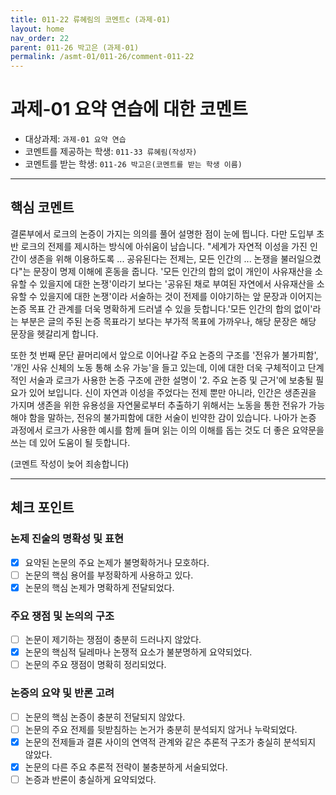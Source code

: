 ```yaml
---
title: 011-22 류혜림의 코멘트c (과제-01) 
layout: home
nav_order: 22
parent: 011-26 박고은 (과제-01)
permalink: /asmt-01/011-26/comment-011-22
---
```


# 과제-01 요약 연습에 대한 코멘트

- 대상과제: `과제-01 요약 연습`
- 코멘트를 제공하는 학생: `011-33 류혜림(작성자)` 
- 코멘트를 받는 학생: `011-26 박고은(코멘트를 받는 학생 이름)` 

---

## 핵심 코멘트

결론부에서 로크의 논증이 가지는 의의를 풀어 설명한 점이 눈에 띕니다. 다만 도입부 초반 로크의 전제를 제시하는 방식에 아쉬움이 남습니다. "세계가 자연적 이성을 가진 인간이 생존을 위해 이용하도록 ... 공유된다는 전제는, 모든 인간의 ... 논쟁을 불러일으켰다"는 문장이 명제 이해에 혼동을 줍니다. '모든 인간의 합의 없이 개인이 사유재산을 소유할 수 있을지에 대한 논쟁'이라기 보다는 '공유된 채로 부여된 자연에서 사유재산을 소유할 수 있을지에 대한 논쟁'이라 서술하는 것이 전제를 이야기하는 앞 문장과 이어지는 논증 목표 간 관계를 더욱 명확하게 드러낼 수 있을 듯합니다.'모든 인간의 합의 없이'라는 부분은 글의 주된 논증 목표라기 보다는 부가적 목표에 가까우나, 해당 문장은 해당 문장을 헷갈리게 합니다. 

또한 첫 번째 문단 끝머리에서 앞으로 이어나갈 주요 논증의 구조를 '전유가 불가피함', '개인 사유 신체의 노동 통해 소유 가능'을 들고 있는데, 이에 대한 더욱 구체적이고 단계적인 서술과 로크가 사용한 논증 구조에 관한 설명이 '2. 주요 논증 및 근거'에 보충될 필요가 있어 보입니다. 신이 자연과 이성을 주었다는 전제 뿐만 아니라, 인간은 생존권을 가지며 생존을 위한 유용성을 자연물로부터 추출하기 위해서는 노동을 통한 전유가 가능해야 함을 말하는, 전유의 불가피함에 대한 서술이 빈약한 감이 있습니다. 나아가 논증 과정에서 로크가 사용한 예시를 함께 들며 읽는 이의 이해를 돕는 것도 더 좋은 요약문을 쓰는 데 있어 도움이 될 듯합니다.

(코멘트 작성이 늦어 죄송합니다)

---

## 체크 포인트

### 논제 진술의 명확성 및 표현  
- [X] 요약된 논문의 주요 논제가 불명확하거나 모호하다.  
- [ ] 논문의 핵심 용어를 부정확하게 사용하고 있다.  
- [X] 논문의 핵심 논제가 명확하게 전달되었다.  

### 주요 쟁점 및 논의의 구조  
- [ ] 논문이 제기하는 쟁점이 충분히 드러나지 않았다.  
- [X] 논문의 핵심적 딜레마나 논쟁적 요소가 불분명하게 요약되었다.  
- [ ] 논문의 주요 쟁점이 명확히 정리되었다.  

### 논증의 요약 및 반론 고려  
- [ ] 논문의 핵심 논증이 충분히 전달되지 않았다.  
- [ ] 논문의 주요 전제를 뒷받침하는 논거가 충분히 분석되지 않거나 누락되었다.  
- [x] 논문의 전제들과 결론 사이의 연역적 관계와 같은 추론적 구조가 충실히 분석되지 않았다.  
- [X] 논문의 다른 주요 추론적 전략이 불충분하게 서술되었다.
- [ ] 논증과 반론이 충실하게 요약되었다. 